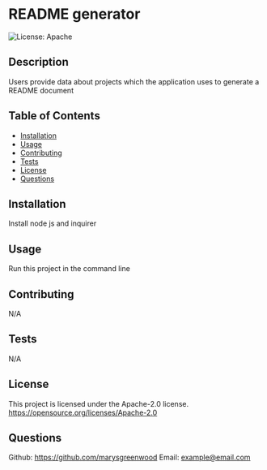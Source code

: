 # README generator
![License: Apache](https://img.shields.io/badge/License-Apache%202.0-blue.svg)

## Description
Users provide data about projects which the application uses to generate a README document

## Table of Contents

  * [Installation](#installation)
  * [Usage](#usage)
  * [Contributing](#contributing)
  * [Tests](#tests)
  * [License](#license)
  * [Questions](#questions)

## Installation
Install node js and inquirer

## Usage
Run this project in the command line

## Contributing
N/A

## Tests
N/A

## License
This project is licensed under the Apache-2.0 license.
https://opensource.org/licenses/Apache-2.0

## Questions
Github: https://github.com/marysgreenwood
Email: example@email.com

